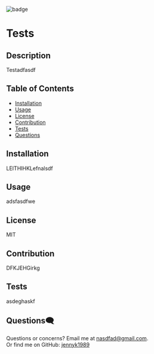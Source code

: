 
![badge](https://img.shields.io/badge/License-MIT-blue)  

# Tests
## Description
Testadfasdf
## Table of Contents
* [Installation](#Installation)
* [Usage](#Usage)
* [License](#License)
* [Contribution](#Contribution)
* [Tests](#Tests)
* [Questions](#Questions)
## Installation
LEITHIHKLefnalsdf
## Usage
adsfasdfwe
## License
MIT
## Contribution
DFKJEHGirkg
## Tests
asdeghaskf
## Questions🗨️
Questions or concerns? Email me at <nasdfad@gmail.com>. </br>
Or find me on GitHub: [jennyk1989](https://github.com/jennyk1989)
